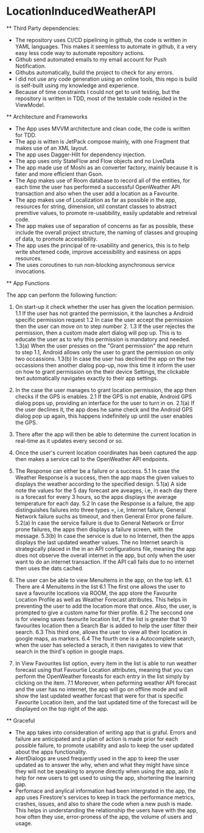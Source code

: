 # LocationInducedWeatherAPI

** Third Party dependencies:

* The repository uses CI/CD pipelining in github, the code is written in YAML languages. This makes it seemless to automate in github, it a very easy less code way to automate repository actions.
* Github send automated emails to my email account for Push Notification.
* Githubs automatically, build the project to check for any errors.
* I did not use any code generation using an online tools, this repo is build is self-built using my knowledge and experience.
* Because of time constraints I could not get to unit testing, but the repository is written in TDD, most of the testable code resided in the ViewModel.

** Architecture and Frameworks

* The App uses MVVM architecture and clean code, the code is written for TDD.
* The app is witten is JetPack compose mainly, with one Fragment that makes use of an XML layout.
* The app uses Dagger-Hilt for dependency injection.
* The app uses only StateFlow and Flow objects and no LiveData
* The app made use of Moshi as an converter factory, mainly because it is fater and more efficient than Gson.
* The App makes use of Room database to record all of the entities, for each time the user has performed a successful OpenWeather API transaction and also when the user add a location as a Favourite.
* The app makes use of Localization as far as possible in the app, resources for string, dimension, util constant classes to abstract premitive values, to promote re-usabbility, easily updatable and retreival code.
* The app makes use of separation of concerns as far as possible, these include the overall project structure, the naming of classes and grouping of data, to promote accessibility.
* The app uses the principal of re-usability and generics, this is to help write shortened code, improve accessibility and easiness on apps resources.
* The uses coroutines to run non-blocking asynchronous service invocations.

** App Functions

The app can perform the following function:
1. On start-up it check whether the user has given the location permision.
   1.1 If the user has not granted the permission, it the launches a Android specific permission request
   1.2 In case the user accept the permission then the user can move on to step number 2.
   1.3 If the user rejectes the permission, then a custom made alert dialog will pop up. This is to educate the user as to why this permission is mandatory and needed.
  1.3(a) When the user presses on the "Grant permission" the app return to step 1.1, Android allows only the user to grant the permission on only two occassions.
  1.3(b) In case the user has declined the app on the two occassions then another dialog pop-up, now this time it inform the user on how to grant permission on the their device Settings, the clickable text automatically navigates exactly to their app settings.

2. In the case the user manages to grant location permission, the app then checks if the GPS is enables.
  2.1 If the GPS is not enable, Android GPS dialog pops up, providing an interface for the user to turn in on.
  2.1(a) If the user declines it, the app does he same check and the Android GPS dialog pop up again, this happens indefinitely up until the user enables the GPS.

3. There after the app will then be able to determine the current location in real-time as it updates every second or so.
4. Once the user's current location coordinates has been captured the app then makes a service call to the OpenWeather API endpoints.
5. The Response can either be a failure or a success.
5.1 In case the Weather Response is a success, then the app maps the given values to displays the weather according to the specified design.
5.1(a) A side note the values for the 5 day forecast are aveages, i.e, in each day there is a forecast for every 3 hours, so the apps displays the average temperature for each day.
5.2 In case the Response is a failure, the app distinguishes failures into three types =, i.e, Internet failure, General Network failure suchs as timeout, and then General Error prone failure.
5.2(a) In case the service failure is due to General Network or Error prone failures, the apps then displays a failure screen, with the message.
5.3(b) In case the service is due to no Internet, then the apps displays the last updated weather values. The no Internet search is strategically placed in the in an API configurations file, meaning the app does not observe the overall internet in the app, but only when the user want to do an internet transaction. If the API call fails due to no internet then uses the dats cached.

6. The user can be able to view MenuItems in the app, on the top left.
6.1 There are 4 Menuitems in the list
   6.1 The first one allows the user to save a favourite locations via ROOM, the app store the Favourite Location Profile as well as Weather Forecast attributes. This helps in preventing the user to add the location more that once. Also, the user, is prompted to give a custom name for thier profile.
   6.2 The seccond one is for viewing saves favourite location list, if the list is greater that 10 favourites location then a Search Bar is added to help the user filter their search.
   6.3 This third one, allows the user to view all their location in google maps, as markers.
   6.4 The fourth one is a Autocomplete search, when the user has selected a serach, it then navigates to view that search in the third's option in google maps.

7. In View Favourites list option, every item in the list is able to run weather forecast using that Favourtie Location attributes, meaning that you can perform the OpenWeather foreasts for  each entry in the list simply by clicking on the item.
7.1 Moreover, when peforming weather API forecast and the user has no internet, the app will go on offline mode and will show the last updated weather forcast that were for that is specific Favourite Location item, and the last updated time of the forecast will be displayed on the top right of the app.

** Graceful 

* The app takes into consideration of writing app that is graful. Errors and failure are anticipated and a plan of action is made prior for each possible failure, to promote usability and aslo to keep the user updated about the apps functionality.
* AlertDialogs are used frequently used in the app to keep the user updated as to answer the why, when and what they might have since they will not be speaking to anyone directly when using the app, aslo it help for new users to get used to using the app, shortening the learning gap.
* Perfomace and anylical information had been intergrated in the app, the app uses Firestore's services to keep in track the performance metrics, crashes, issues, and also to share the code when a new push is made. This helps in understanding the relationship the users have with the app, how often they use, error-proness of the app, the volume of users and usage.
